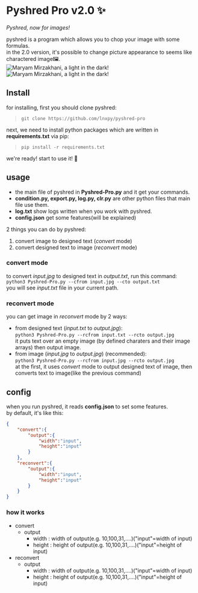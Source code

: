 # Pyshred Pro v2.0 ✨️

_Pyshred, now for images!_

pyshred is a program which allows you to chop your image with some formulas.<br>
in the 2.0 version, it's possible to change picture appearance to seems like charactered image🖼️.<br>
![Maryam Mirzakhani, a light in the dark!](https://raw.githubusercontent.com/pycdr/pyshred-pro/master/test/input_example.jpg "Maryam Mirzakhani")
![Maryam Mirzakhani, a light in the dark!](https://raw.githubusercontent.com/pycdr/pyshred-pro/master/test/output_example.jpg "Maryam Mirzakhani")
## Install 
for installing, first you should clone pyshred:<br>
> ``git clone https://github.com/lnxpy/pyshred-pro``

next, we need to install python packages which are written in **requirements.txt** via pip:
> ``pip install -r requirements.txt``

we're ready! start to use it! 🙂️

## usage
+ the main file of pyshred in **Pyshred-Pro.py** and it get your commands.<br>
+ **condition.py, export.py, log.py, clr.py** are other python files that main file use them.<br>
+ **log.txt** show logs written when you work with pyshred.<br>
+ **config.json** get some features(will be explained)

2 things you can do by pyshred:
1. convert image to designed text (_convert_ mode)
2. convert designed text to image (_reconvert_ mode)

### convert mode
to convert _input.jpg_ to designed text in _output.txt_, run this command:<br>
``python3 Pyshred-Pro.py --cfrom input.jpg --cto output.txt``<br>
you will see _input.txt_ file in your current path.

### reconvert mode
you can get image in _reconvert_ mode by 2 ways:
+ from designed text (_input.txt_ to _output.jpg_):<br>
``python3 Pyshred-Pro.py --rcfrom input.txt --rcto output.jpg``<br>
it puts text over an empty image (by defined charaters and their image arrays) then output image.
+ from image (_input.jpg_ to _output.jpg_) (recommended):<br>
``python3 Pyshred-Pro.py --rcfrom input.jpg --rcto output.jpg``<br>
at the first, it uses _convert_ mode to output designed text of image, then converts text to image(like the previous command)

## config
when you run pyshred, it reads **config.json** to set some features.<br>
by default, it's like this:
```json
{
	"convert":{
		"output":{
			"width":"input",
			"height":"input"
		}
	},
	"reconvert":{
		"output":{
			"width":"input",
			"height":"input"
		}
	}
}
```
### how it works
+ convert
	+ output
		+ width : width of output(e.g. 10,100,31,....)("input"=width of input)
		+ height : height of output(e.g. 10,100,31,....)("input"=height of input)
+ reconvert
	+ output
		+ width : width of output(e.g. 10,100,31,....)("input"=width of input)
		+ height : height of output(e.g. 10,100,31,....)("input"=height of input)
